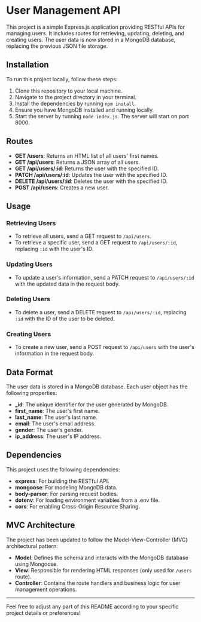 # User Management API

This project is a simple Express.js application providing RESTful APIs for managing users. It includes routes for retrieving, updating, deleting, and creating users. The user data is now stored in a MongoDB database, replacing the previous JSON file storage.

## Installation

To run this project locally, follow these steps:

1. Clone this repository to your local machine.
2. Navigate to the project directory in your terminal.
3. Install the dependencies by running `npm install`.
4. Ensure you have MongoDB installed and running locally.
5. Start the server by running `node index.js`. The server will start on port 8000.

## Routes

- **GET /users**: Returns an HTML list of all users' first names.
- **GET /api/users**: Returns a JSON array of all users.
- **GET /api/users/:id**: Returns the user with the specified ID.
- **PATCH /api/users/:id**: Updates the user with the specified ID.
- **DELETE /api/users/:id**: Deletes the user with the specified ID.
- **POST /api/users**: Creates a new user.

## Usage

### Retrieving Users

- To retrieve all users, send a GET request to `/api/users`.
- To retrieve a specific user, send a GET request to `/api/users/:id`, replacing `:id` with the user's ID.

### Updating Users

- To update a user's information, send a PATCH request to `/api/users/:id` with the updated data in the request body.

### Deleting Users

- To delete a user, send a DELETE request to `/api/users/:id`, replacing `:id` with the ID of the user to be deleted.

### Creating Users

- To create a new user, send a POST request to `/api/users` with the user's information in the request body.

## Data Format

The user data is stored in a MongoDB database. Each user object has the following properties:

- **\_id**: The unique identifier for the user generated by MongoDB.
- **first_name**: The user's first name.
- **last_name**: The user's last name.
- **email**: The user's email address.
- **gender**: The user's gender.
- **ip_address**: The user's IP address.

## Dependencies

This project uses the following dependencies:

- **express**: For building the RESTful API.
- **mongoose**: For modeling MongoDB data.
- **body-parser**: For parsing request bodies.
- **dotenv**: For loading environment variables from a .env file.
- **cors**: For enabling Cross-Origin Resource Sharing.

## MVC Architecture

The project has been updated to follow the Model-View-Controller (MVC) architectural pattern:

- **Model**: Defines the schema and interacts with the MongoDB database using Mongoose.
- **View**: Responsible for rendering HTML responses (only used for `/users` route).
- **Controller**: Contains the route handlers and business logic for user management operations.

---

Feel free to adjust any part of this README according to your specific project details or preferences!
